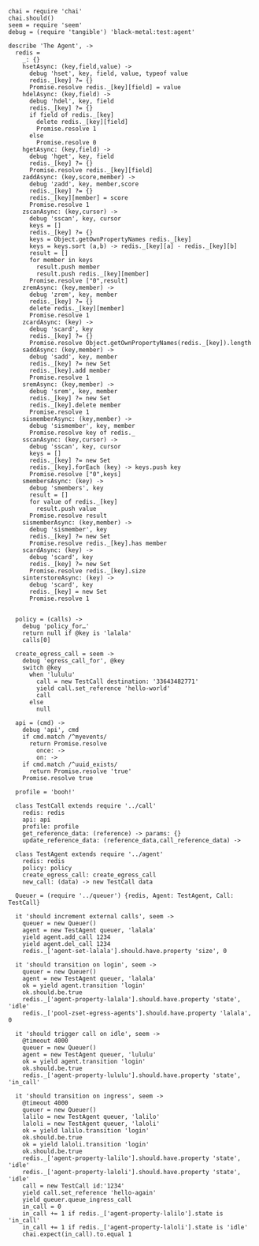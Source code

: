     chai = require 'chai'
    chai.should()
    seem = require 'seem'
    debug = (require 'tangible') 'black-metal:test:agent'

    describe 'The Agent', ->
      redis =
        _: {}
        hsetAsync: (key,field,value) ->
          debug 'hset', key, field, value, typeof value
          redis._[key] ?= {}
          Promise.resolve redis._[key][field] = value
        hdelAsync: (key,field) ->
          debug 'hdel', key, field
          redis._[key] ?= {}
          if field of redis._[key]
            delete redis._[key][field]
            Promise.resolve 1
          else
            Promise.resolve 0
        hgetAsync: (key,field) ->
          debug 'hget', key, field
          redis._[key] ?= {}
          Promise.resolve redis._[key][field]
        zaddAsync: (key,score,member) ->
          debug 'zadd', key, member,score
          redis._[key] ?= {}
          redis._[key][member] = score
          Promise.resolve 1
        zscanAsync: (key,cursor) ->
          debug 'sscan', key, cursor
          keys = []
          redis._[key] ?= {}
          keys = Object.getOwnPropertyNames redis._[key]
          keys = keys.sort (a,b) -> redis._[key][a] - redis._[key][b]
          result = []
          for member in keys
            result.push member
            result.push redis._[key][member]
          Promise.resolve ["0",result]
        zremAsync: (key,member) ->
          debug 'zrem', key, member
          redis._[key] ?= {}
          delete redis._[key][member]
          Promise.resolve 1
        zcardAsync: (key) ->
          debug 'scard', key
          redis._[key] ?= {}
          Promise.resolve Object.getOwnPropertyNames(redis._[key]).length
        saddAsync: (key,member) ->
          debug 'sadd', key, member
          redis._[key] ?= new Set
          redis._[key].add member
          Promise.resolve 1
        sremAsync: (key,member) ->
          debug 'srem', key, member
          redis._[key] ?= new Set
          redis._[key].delete member
          Promise.resolve 1
        sismemberAsync: (key,member) ->
          debug 'sismember', key, member
          Promise.resolve key of redis._
        sscanAsync: (key,cursor) ->
          debug 'sscan', key, cursor
          keys = []
          redis._[key] ?= new Set
          redis._[key].forEach (key) -> keys.push key
          Promise.resolve ["0",keys]
        smembersAsync: (key) ->
          debug 'smembers', key
          result = []
          for value of redis._[key]
            result.push value
          Promise.resolve result
        sismemberAsync: (key,member) ->
          debug 'sismember', key
          redis._[key] ?= new Set
          Promise.resolve redis._[key].has member
        scardAsync: (key) ->
          debug 'scard', key
          redis._[key] ?= new Set
          Promise.resolve redis._[key].size
        sinterstoreAsync: (key) ->
          debug 'scard', key
          redis._[key] = new Set
          Promise.resolve 1


      policy = (calls) ->
        debug 'policy_for…'
        return null if @key is 'lalala'
        calls[0]

      create_egress_call = seem ->
        debug 'egress_call_for', @key
        switch @key
          when 'lululu'
            call = new TestCall destination: '33643482771'
            yield call.set_reference 'hello-world'
            call
          else
            null

      api = (cmd) ->
        debug 'api', cmd
        if cmd.match /^myevents/
          return Promise.resolve
            once: ->
            on: ->
        if cmd.match /^uuid_exists/
          return Promise.resolve 'true'
        Promise.resolve true

      profile = 'booh!'

      class TestCall extends require '../call'
        redis: redis
        api: api
        profile: profile
        get_reference_data: (reference) -> params: {}
        update_reference_data: (reference_data,call_reference_data) ->

      class TestAgent extends require '../agent'
        redis: redis
        policy: policy
        create_egress_call: create_egress_call
        new_call: (data) -> new TestCall data

      Queuer = (require '../queuer') {redis, Agent: TestAgent, Call: TestCall}

      it 'should increment external calls', seem ->
        queuer = new Queuer()
        agent = new TestAgent queuer, 'lalala'
        yield agent.add_call 1234
        yield agent.del_call 1234
        redis._['agent-set-lalala'].should.have.property 'size', 0

      it 'should transition on login', seem ->
        queuer = new Queuer()
        agent = new TestAgent queuer, 'lalala'
        ok = yield agent.transition 'login'
        ok.should.be.true
        redis._['agent-property-lalala'].should.have.property 'state', 'idle'
        redis._['pool-zset-egress-agents'].should.have.property 'lalala', 0

      it 'should trigger call on idle', seem ->
        @timeout 4000
        queuer = new Queuer()
        agent = new TestAgent queuer, 'lululu'
        ok = yield agent.transition 'login'
        ok.should.be.true
        redis._['agent-property-lululu'].should.have.property 'state', 'in_call'

      it 'should transition on ingress', seem ->
        @timeout 4000
        queuer = new Queuer()
        lalilo = new TestAgent queuer, 'lalilo'
        laloli = new TestAgent queuer, 'laloli'
        ok = yield lalilo.transition 'login'
        ok.should.be.true
        ok = yield laloli.transition 'login'
        ok.should.be.true
        redis._['agent-property-lalilo'].should.have.property 'state', 'idle'
        redis._['agent-property-laloli'].should.have.property 'state', 'idle'
        call = new TestCall id:'1234'
        yield call.set_reference 'hello-again'
        yield queuer.queue_ingress_call
        in_call = 0
        in_call += 1 if redis._['agent-property-lalilo'].state is 'in_call'
        in_call += 1 if redis._['agent-property-laloli'].state is 'idle'
        chai.expect(in_call).to.equal 1
